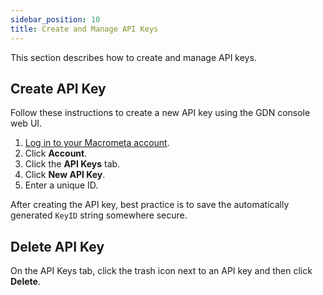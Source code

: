 ```yaml
---
sidebar_position: 10
title: Create and Manage API Keys
---
```


This section describes how to create and manage API keys.

## Create API Key

Follow these instructions to create a new API key using the GDN console web UI.

1. [Log in to your Macrometa account](https://auth.paas.macrometa.io/).
1. Click **Account**.
1. Click the **API Keys** tab.
1. Click **New API Key**.
1. Enter a unique ID.

After creating the API key, best practice is to save the automatically generated `KeyID` string somewhere secure.

## Delete API Key

On the API Keys tab, click the trash icon next to an API key and then click **Delete**.